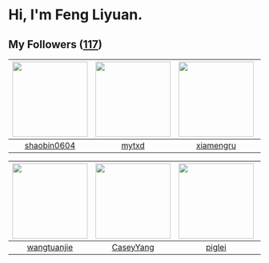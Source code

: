 # Hi, I'm Feng Liyuan.

## My Followers ([117](https://github.com/SunRunAway?tab=followers))

| <img src="https://avatars.githubusercontent.com/u/10383?v=4" width="150" height="150" /> | <img src="https://avatars.githubusercontent.com/u/43415053?v=4" width="150" height="150" /> | <img src="https://avatars.githubusercontent.com/u/28560740?v=4" width="150" height="150" /> | <img src="https://avatars.githubusercontent.com/u/11549583?v=4" width="150" height="150" /> |
| :--------------------------------------------------------------------------------------: | :-----------------------------------------------------------------------------------------: | :-----------------------------------------------------------------------------------------: | :-----------------------------------------------------------------------------------------: |
|                       [shaobin0604](https://github.com/shaobin0604)                      |                              [mytxd](https://github.com/mytxd)                              |                          [xiamengru](https://github.com/xiamengru)                          |                            [shhdgit](https://github.com/shhdgit)                            |

| <img src="https://avatars.githubusercontent.com/u/4090971?v=4" width="150" height="150" /> | <img src="https://avatars.githubusercontent.com/u/2445114?v=4" width="150" height="150" /> | <img src="https://avatars.githubusercontent.com/u/731266?v=4" width="150" height="150" /> | <img src="https://avatars.githubusercontent.com/u/4281540?v=4" width="150" height="150" /> |
| :----------------------------------------------------------------------------------------: | :----------------------------------------------------------------------------------------: | :---------------------------------------------------------------------------------------: | :----------------------------------------------------------------------------------------: |
|                        [wangtuanjie](https://github.com/wangtuanjie)                       |                          [CaseyYang](https://github.com/CaseyYang)                         |                            [piglei](https://github.com/piglei)                            |                           [chchannn](https://github.com/chchannn)                          |